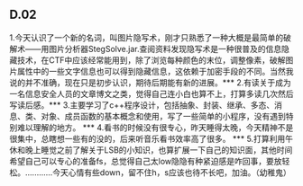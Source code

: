 ## D.02
1.今天认识了一个新的名词，叫图片隐写术，刚才只熟悉了一种大概是最简单的破解术——用图片分析器StegSolve.jar.查阅资料发现隐写术是一种很普及的信息隐藏技术，在CTF中应该经常能用到，除了浏览每种颜色的末位，调整像素，破解图片属性中的一些文字信息也可以得到隐藏信息，这依赖于加密手段的不同。当然我说的并不准确，现在只是初步认识，期待后期能有新的进展。*** 2.有读关于成为一名信息安全人员的文章博文之类，觉得自己连小白也算不上，打算多读几次然后写读后感。***  3.主要学习了c++程序设计，包括抽象、封装、继承、多态、消息、类、对象、成员函数的基本概念和使用，写了一些简单的小程序，没有遇到特别难以理解的地方。  ***  4.看书的时候没有很专心，昨天睡得太晚，今天精神不是很集中，总瞎想一些有的没的，后来听音乐看书效率高了很多。 ***  5.打算利用午休和晚上睡觉之前了解关于LSB的小知识，也算扩展一下自己的知识面，其他时间希望自己可以专心的准备fs，总觉得自己太low隐隐有种紧迫感是咋回事，要放轻松。............今天心情有些down，留不住h，s应该也待不长吧，加油。（幼稚鬼）